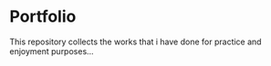 # Portfolio

This repository collects the works that i have done for practice and enjoyment purposes...
